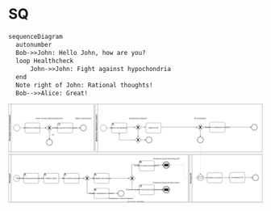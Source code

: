 # SQ

``` mermaid
sequenceDiagram
  autonumber
  Bob->>John: Hello John, how are you?
  loop Healthcheck
      John->>John: Fight against hypochondria
  end
  Note right of John: Rational thoughts!
  Bob-->>Alice: Great!
```

![alt text](https://raw.githubusercontent.com/geksogen/TZ_SA_/master/BRD/diagrams/BPM_client.svg)
